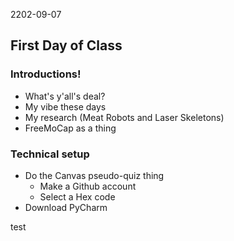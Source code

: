  2202-09-07 
## First Day of Class

### Introductions!
  - What's y'all's deal? 
  - My vibe these days
  - My research (Meat Robots and Laser Skeletons)
  - FreeMoCap as a thing
  
### Technical setup
- Do the Canvas pseudo-quiz thing
  - Make a Github account
  - Select a Hex code
- Download PyCharm
   
test